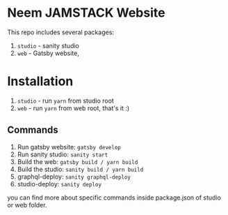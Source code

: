 # Neem JAMSTACK Website

This repo includes several packages:

1. `studio` - sanity studio
2. `web` - Gatsby website,

# Installation

1. `studio` - run `yarn` from studio root
2. `web` - run `yarn` from web root, that's it :)

## Commands

1. Run gatsby website: `gatsby develop`
2. Run sanity studio: `sanity start`
3. Build the web: `gatsby build / yarn build`
4. Build the studio: `sanity build / yarn build`
5. graphql-deploy: `sanity graphql-deploy`
6. studio-deploy: `sanity deploy`

you can find more about specific commands inside package.json of studio or web folder.
